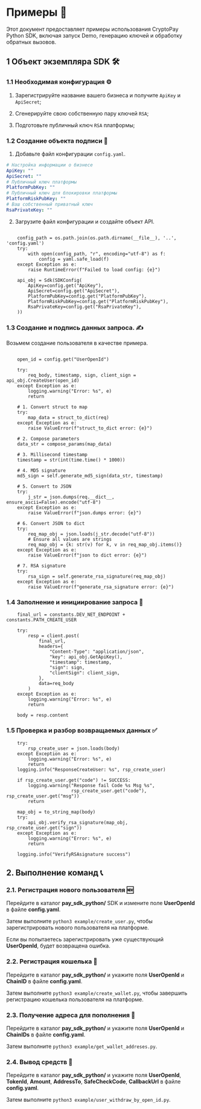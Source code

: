 # Примеры 📝

Этот документ предоставляет примеры использования CryptoPay Python SDK, включая запуск Demo, генерацию ключей и обработку обратных вызовов.

## 1 Объект экземпляра SDK 🛠️

### 1.1 Необходимая конфигурация ⚙️

1. Зарегистрируйте название вашего бизнеса и получите `ApiKey` и `ApiSecret`;

2. Сгенерируйте свою собственную пару ключей `RSA`;

3. Подготовьте публичный ключ `RSA` платформы;

### 1.2 Создание объекта подписи 🔏

1. Добавьте файл конфигурации `config.yaml`.

```yaml
# Настройка информации о бизнесе
ApiKey: ""
ApiSecret: ""
# Публичный ключ платформы
PlatformPubKey: ""
# Публичный ключ для блокировки платформы
PlatformRiskPubKey: ""
# Ваш собственный приватный ключ
RsaPrivateKey: ""
```

2. Загрузите файл конфигурации и создайте объект API.

```

	config_path = os.path.join(os.path.dirname(__file__), '..', 'config.yaml')
    try:
        with open(config_path, "r", encoding="utf-8") as f:
            config = yaml.safe_load(f)
    except Exception as e:
        raise RuntimeError(f"Failed to load config: {e}")

    api_obj = Sdk(SDKConfig(
        ApiKey=config.get("ApiKey"),
        ApiSecret=config.get("ApiSecret"),
        PlatformPubKey=config.get("PlatformPubKey"),
        PlatformRiskPubKey=config.get("PlatformRiskPubKey"),
        RsaPrivateKey=config.get("RsaPrivateKey"),
    ))

```

### 1.3 Создание и подпись данных запроса. ✍️

Возьмем создание пользователя в качестве примера.

```

    open_id = config.get("UserOpenId")

    try:
        req_body, timestamp, sign, client_sign = api_obj.CreateUser(open_id)
    except Exception as e:
        logging.warning("Error: %s", e)
        return

```

```
    # 1. Convert struct to map
    try:
        map_data = struct_to_dict(req)
    except Exception as e:
        raise ValueError(f"struct_to_dict error: {e}")
    
    # 2. Compose parameters
    data_str = compose_params(map_data)
    
    # 3. Millisecond timestamp
    timestamp = str(int(time.time() * 1000))
    
    # 4. MD5 signature
    md5_sign = self.generate_md5_sign(data_str, timestamp)
    
    # 5. Convert to JSON
    try:
        j_str = json.dumps(req.__dict__, ensure_ascii=False).encode("utf-8")
    except Exception as e:
        raise ValueError(f"json.dumps error: {e}")
    
    # 6. Convert JSON to dict
    try:
        req_map_obj = json.loads(j_str.decode("utf-8"))
        # Ensure all values are strings
        req_map_obj = {k: str(v) for k, v in req_map_obj.items()}
    except Exception as e:
        raise ValueError(f"json to dict error: {e}")
    
    # 7. RSA signature
    try:
        rsa_sign = self.generate_rsa_signature(req_map_obj)
    except Exception as e:
        raise ValueError(f"generate_rsa_signature error: {e}")
```

### 1.4 Заполнение и инициирование запроса 🚀

```
    final_url = constants.DEV_NET_ENDPOINT + constants.PATH_CREATE_USER

    try:
        resp = client.post(
            final_url,
            headers={
                "Content-Type": "application/json",
                "key": api_obj.GetApiKey(),
                "timestamp": timestamp,
                "sign": sign,
                "clientSign": client_sign,
            },
            data=req_body
        )
    except Exception as e:
        logging.warning("Error: %s", e)
        return

    body = resp.content

```

### 1.5 Проверка и разбор возвращаемых данных ✅

```
    try:
        rsp_create_user = json.loads(body)
    except Exception as e:
        logging.warning("Error: %s", e)
        return
    logging.info("ResponseCreateUser: %s", rsp_create_user)

    if rsp_create_user.get("code") != SUCCESS:
        logging.warning("Response fail Code %s Msg %s",
                        rsp_create_user.get("code"), rsp_create_user.get("msg"))
        return

    map_obj = to_string_map(body)
    try:
        api_obj.verify_rsa_signature(map_obj, rsp_create_user.get("sign"))
    except Exception as e:
        logging.warning("Error: %s", e)
        return

    logging.info("VerifyRSAsignature success")

```

## 2. Выполнение команд 📞

### 2.1. Регистрация нового пользователя 🆕

Перейдите в каталог **pay\_sdk\_python/** SDK и измените поле **UserOpenId** в файле **config.yaml**.

Затем выполните `python3 example/create_user.py`, чтобы зарегистрировать нового пользователя на платформе.

Если вы попытаетесь зарегистрировать уже существующий **UserOpenId**, будет возвращена ошибка.

### 2.2. Регистрация кошелька 💼

Перейдите в каталог **pay\_sdk\_python/** и укажите поля **UserOpenId** и **ChainID** в файле **config.yaml**.

Затем выполните `python3 example/create_wallet.py`, чтобы завершить регистрацию кошелька пользователя на платформе.

### 2.3. Получение адреса для пополнения 📍

Перейдите в каталог **pay\_sdk\_python/** и укажите поля **UserOpenId** и **ChainIDs** в файле **config.yaml**.

Затем выполните `python3 example/get_wallet_addreses.py`.

### 2.4. Вывод средств 💸

Перейдите в каталог **pay\_sdk\_python/** и укажите поля **UserOpenId**, **TokenId**, **Amount**, **AddressTo**, **SafeCheckCode**, **CallbackUrl** в файле **config.yaml**.

Затем выполните `python3 example/user_withdraw_by_open_id.py`.

